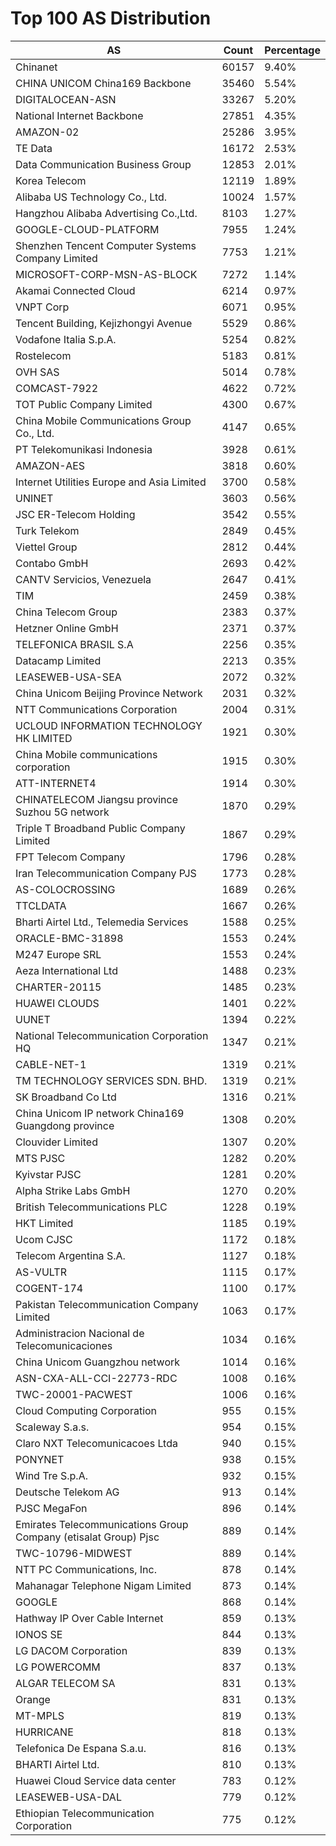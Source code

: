 # Top 100 AS Distribution
| AS | Count | Percentage |
|----|----|----|
| Chinanet | 60157 | 9.40% |
| CHINA UNICOM China169 Backbone | 35460 | 5.54% |
| DIGITALOCEAN-ASN | 33267 | 5.20% |
| National Internet Backbone | 27851 | 4.35% |
| AMAZON-02 | 25286 | 3.95% |
| TE Data | 16172 | 2.53% |
| Data Communication Business Group | 12853 | 2.01% |
| Korea Telecom | 12119 | 1.89% |
| Alibaba US Technology Co., Ltd. | 10024 | 1.57% |
| Hangzhou Alibaba Advertising Co.,Ltd. | 8103 | 1.27% |
| GOOGLE-CLOUD-PLATFORM | 7955 | 1.24% |
| Shenzhen Tencent Computer Systems Company Limited | 7753 | 1.21% |
| MICROSOFT-CORP-MSN-AS-BLOCK | 7272 | 1.14% |
| Akamai Connected Cloud | 6214 | 0.97% |
| VNPT Corp | 6071 | 0.95% |
| Tencent Building, Kejizhongyi Avenue | 5529 | 0.86% |
| Vodafone Italia S.p.A. | 5254 | 0.82% |
| Rostelecom | 5183 | 0.81% |
| OVH SAS | 5014 | 0.78% |
| COMCAST-7922 | 4622 | 0.72% |
| TOT Public Company Limited | 4300 | 0.67% |
| China Mobile Communications Group Co., Ltd. | 4147 | 0.65% |
| PT Telekomunikasi Indonesia | 3928 | 0.61% |
| AMAZON-AES | 3818 | 0.60% |
| Internet Utilities Europe and Asia Limited | 3700 | 0.58% |
| UNINET | 3603 | 0.56% |
| JSC ER-Telecom Holding | 3542 | 0.55% |
| Turk Telekom | 2849 | 0.45% |
| Viettel Group | 2812 | 0.44% |
| Contabo GmbH | 2693 | 0.42% |
| CANTV Servicios, Venezuela | 2647 | 0.41% |
| TIM | 2459 | 0.38% |
| China Telecom Group | 2383 | 0.37% |
| Hetzner Online GmbH | 2371 | 0.37% |
| TELEFONICA BRASIL S.A | 2256 | 0.35% |
| Datacamp Limited | 2213 | 0.35% |
| LEASEWEB-USA-SEA | 2072 | 0.32% |
| China Unicom Beijing Province Network | 2031 | 0.32% |
| NTT Communications Corporation | 2004 | 0.31% |
| UCLOUD INFORMATION TECHNOLOGY HK LIMITED | 1921 | 0.30% |
| China Mobile communications corporation | 1915 | 0.30% |
| ATT-INTERNET4 | 1914 | 0.30% |
| CHINATELECOM Jiangsu province Suzhou 5G network | 1870 | 0.29% |
| Triple T Broadband Public Company Limited | 1867 | 0.29% |
| FPT Telecom Company | 1796 | 0.28% |
| Iran Telecommunication Company PJS | 1773 | 0.28% |
| AS-COLOCROSSING | 1689 | 0.26% |
| TTCLDATA | 1667 | 0.26% |
| Bharti Airtel Ltd., Telemedia Services | 1588 | 0.25% |
| ORACLE-BMC-31898 | 1553 | 0.24% |
| M247 Europe SRL | 1553 | 0.24% |
| Aeza International Ltd | 1488 | 0.23% |
| CHARTER-20115 | 1485 | 0.23% |
| HUAWEI CLOUDS | 1401 | 0.22% |
| UUNET | 1394 | 0.22% |
| National Telecommunication Corporation HQ | 1347 | 0.21% |
| CABLE-NET-1 | 1319 | 0.21% |
| TM TECHNOLOGY SERVICES SDN. BHD. | 1319 | 0.21% |
| SK Broadband Co Ltd | 1316 | 0.21% |
| China Unicom IP network China169 Guangdong province | 1308 | 0.20% |
| Clouvider Limited | 1307 | 0.20% |
| MTS PJSC | 1282 | 0.20% |
| Kyivstar PJSC | 1281 | 0.20% |
| Alpha Strike Labs GmbH | 1270 | 0.20% |
| British Telecommunications PLC | 1228 | 0.19% |
| HKT Limited | 1185 | 0.19% |
| Ucom CJSC | 1172 | 0.18% |
| Telecom Argentina S.A. | 1127 | 0.18% |
| AS-VULTR | 1115 | 0.17% |
| COGENT-174 | 1100 | 0.17% |
| Pakistan Telecommunication Company Limited | 1063 | 0.17% |
| Administracion Nacional de Telecomunicaciones | 1034 | 0.16% |
| China Unicom Guangzhou network | 1014 | 0.16% |
| ASN-CXA-ALL-CCI-22773-RDC | 1008 | 0.16% |
| TWC-20001-PACWEST | 1006 | 0.16% |
| Cloud Computing Corporation | 955 | 0.15% |
| Scaleway S.a.s. | 954 | 0.15% |
| Claro NXT Telecomunicacoes Ltda | 940 | 0.15% |
| PONYNET | 938 | 0.15% |
| Wind Tre S.p.A. | 932 | 0.15% |
| Deutsche Telekom AG | 913 | 0.14% |
| PJSC MegaFon | 896 | 0.14% |
| Emirates Telecommunications Group Company (etisalat Group) Pjsc | 889 | 0.14% |
| TWC-10796-MIDWEST | 889 | 0.14% |
| NTT PC Communications, Inc. | 878 | 0.14% |
| Mahanagar Telephone Nigam Limited | 873 | 0.14% |
| GOOGLE | 868 | 0.14% |
| Hathway IP Over Cable Internet | 859 | 0.13% |
| IONOS SE | 844 | 0.13% |
| LG DACOM Corporation | 839 | 0.13% |
| LG POWERCOMM | 837 | 0.13% |
| ALGAR TELECOM SA | 831 | 0.13% |
| Orange | 831 | 0.13% |
| MT-MPLS | 819 | 0.13% |
| HURRICANE | 818 | 0.13% |
| Telefonica De Espana S.a.u. | 816 | 0.13% |
| BHARTI Airtel Ltd. | 810 | 0.13% |
| Huawei Cloud Service data center | 783 | 0.12% |
| LEASEWEB-USA-DAL | 779 | 0.12% |
| Ethiopian Telecommunication Corporation | 775 | 0.12% |
